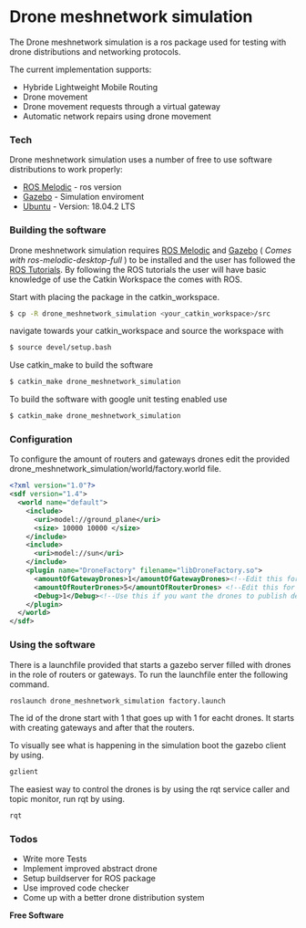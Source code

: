 # Drone meshnetwork simulation

The Drone meshnetwork simulation is a ros package used for testing with drone distributions and networking protocols.

The current implementation supports:
  - Hybride Lightweight Mobile Routing
  - Drone movement
  - Drone movement requests through a virtual gateway
  - Automatic network repairs using drone movement

### Tech

Drone meshnetwork simulation uses a number of free to use software distributions to work properly:

* [ROS Melodic] - ros version
* [Gazebo] - Simulation enviroment
* [Ubuntu] - Version: 18.04.2 LTS


### Building the software

Drone meshnetwork simulation requires [ROS Melodic] and [Gazebo] ( *Comes with ros-melodic-desktop-full* ) to be installed and the user has followed the [ROS Tutorials].
By following the ROS tutorials the user will have basic knowledge of use the Catkin Workspace the comes with ROS.

Start with placing the package in the catkin_workspace.

```sh
$ cp -R drone_meshnetwork_simulation <your_catkin_workspace>/src
```

navigate towards your catkin_workspace and source the workspace with
```sh
$ source devel/setup.bash
```
Use catkin_make to build the software

```sh
$ catkin_make drone_meshnetwork_simulation
```

To build the software with google unit testing enabled use 
```sh
$ catkin_make drone_meshnetwork_simulation
```

### Configuration
To configure the amount of routers and gateways drones edit the provided drone_meshnetwork_simulation/world/factory.world file.

```xml
<?xml version="1.0"?>
<sdf version="1.4">
  <world name="default">
    <include>
      <uri>model://ground_plane</uri>
      <size> 10000 10000 </size>
    </include>
    <include>
      <uri>model://sun</uri>
    </include>
    <plugin name="DroneFactory" filename="libDroneFactory.so">
      <amountOfGatewayDrones>1</amountOfGatewayDrones><!--Edit this for the amount of gateways to use -->
      <amountOfRouterDrones>5</amountOfRouterDrones> <!--Edit this for the amount of routers to use -->
      <Debug>1</Debug><!--Use this if you want the drones to publish debuginformation to a ros topic -->
    </plugin>
  </world>
</sdf>
```

### Using the software

There is a launchfile provided that starts a gazebo server filled with drones in the role of routers or gateways.
To run the launchfile enter the following command. 

```sh
roslaunch drone_meshnetwork_simulation factory.launch 
```
The id of the drone start with 1 that goes up with 1 for eacht drones.
It starts with creating gateways and after that the routers.


To visually see what is happening in the simulation boot the gazebo client by using.

```sh
gzlient 
```

The easiest way to control the drones is by using the rqt service caller and topic monitor, run rqt by using.

```sh
rqt
```


### Todos

 - Write more Tests
 - Implement improved abstract drone
 - Setup buildserver for ROS package
 - Use improved code checker
 - Come up with a better drone distribution system


**Free Software**

[//]: # (These are reference links used in the body of this note and get stripped out when the markdown processor does its job. There is no need to format nicely because it shouldn't be seen. Thanks SO - http://stackoverflow.com/questions/4823468/store-comments-in-markdown-syntax)


   [ROS Melodic]: <http://wiki.ros.org/melodic>
   [Gazebo]: <http://gazebosim.org/>
   [Ubuntu]: <http://releases.ubuntu.com/18.04/>
   [ROS Tutorials]:<http://wiki.ros.org/ROS/Tutorials>

